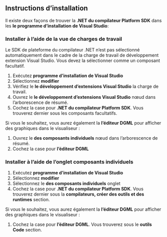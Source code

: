 ## <a name="installation-instructions"></a>Instructions d’installation 

Il existe deux façons de trouver la **.NET du compilateur Platform SDK** dans les **le programme d’installation de Visual Studio**:

### <a name="install-using-the-workloads-view"></a>Installer à l’aide de la vue de charges de travail

Le SDK de plateforme du compilateur .NET n’est pas sélectionné automatiquement dans le cadre de la charge de travail de développement extension Visual Studio. Vous devez la sélectionner comme un composant facultatif.

1. Exécutez **programme d’installation de Visual Studio** 
1. Sélectionnez **modifier** 
1. Vérifiez le **le développement d’extensions Visual Studio** la charge de travail.
1. Ouvrez le **le développement d’extensions Visual Studio** nœud dans l’arborescence de résumé.
1. Cochez la case pour **.NET du compilateur Platform SDK**. Vous trouverez dernier sous les composants facultatifs.

Si vous le souhaitez, vous aurez également la **l’éditeur DGML** pour afficher des graphiques dans le visualiseur :

1. Ouvrez le **des composants individuels** nœud dans l’arborescence de résumé.
1. Cochez la case pour **l’éditeur DGML**

### <a name="install-using-the-individual-components-tab"></a>Installer à l’aide de l’onglet composants individuels

1. Exécutez **programme d’installation de Visual Studio** 
1. Sélectionnez **modifier** 
1. Sélectionnez le **des composants individuels** onglet 
1. Cochez la case pour **.NET du compilateur Platform SDK**. Vous trouverez dernier sous la **compilateurs, créer des outils et des runtimes** section.

Si vous le souhaitez, vous aurez également la **l’éditeur DGML** pour afficher des graphiques dans le visualiseur :

1. Cochez la case pour **l’éditeur DGML**. Vous trouverez sous le **outils Code** section.
